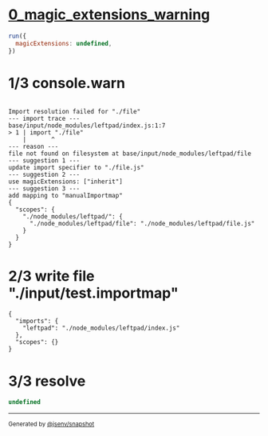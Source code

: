 # [0_magic_extensions_warning](../../auto_mapping_extensionless_in_node_module.test.mjs#L20)

```js
run({
  magicExtensions: undefined,
})
```

# 1/3 console.warn

```console

Import resolution failed for "./file"
--- import trace ---
base/input/node_modules/leftpad/index.js:1:7
> 1 | import "./file"
    |       ^
--- reason ---
file not found on filesystem at base/input/node_modules/leftpad/file
--- suggestion 1 ---
update import specifier to "./file.js"
--- suggestion 2 ---
use magicExtensions: ["inherit"]
--- suggestion 3 ---
add mapping to "manualImportmap"
{
  "scopes": {
    "./node_modules/leftpad/": {
      "./node_modules/leftpad/file": "./node_modules/leftpad/file.js"
    }
  }
}

```

# 2/3 write file "./input/test.importmap"

```importmap
{
  "imports": {
    "leftpad": "./node_modules/leftpad/index.js"
  },
  "scopes": {}
}
```

# 3/3 resolve

```js
undefined
```

---

<sub>
  Generated by <a href="https://github.com/jsenv/core/tree/main/packages/independent/snapshot">@jsenv/snapshot</a>
</sub>
